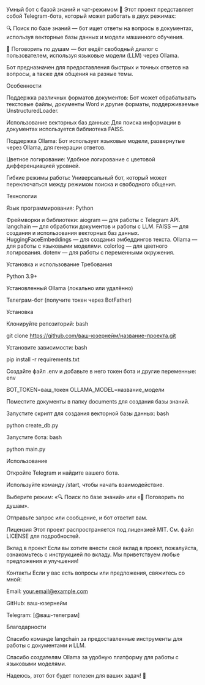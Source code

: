 Умный бот с базой знаний и чат-режимом 🤖
Этот проект представляет собой Telegram-бота, который может работать в двух режимах:


🔍 Поиск по базе знаний — бот ищет ответы на вопросы в документах, используя векторные базы данных и модели машинного обучения.

💬 Поговорить по душам — бот ведёт свободный диалог с пользователем, используя языковые модели (LLM) через Ollama.

Бот предназначен для предоставления быстрых и точных ответов на вопросы, а также для общения на разные темы.

Особенности

Поддержка различных форматов документов: Бот может обрабатывать текстовые файлы, документы Word и другие форматы, поддерживаемые UnstructuredLoader.

Использование векторных баз данных: Для поиска информации в документах используется библиотека FAISS.

Поддержка Ollama: Бот использует языковые модели, развернутые через Ollama, для генерации ответов.

Цветное логирование: Удобное логирование с цветовой дифференциацией уровней.

Гибкие режимы работы: Универсальный бот, который может переключаться между режимом поиска и свободного общения.

Технологии

Язык программирования: Python

Фреймворки и библиотеки:
aiogram — для работы с Telegram API.
langchain — для обработки документов и работы с LLM.
FAISS — для создания и использования векторных баз данных.
HuggingFaceEmbeddings — для создания эмбеддингов текста.
Ollama — для работы с языковыми моделями.
colorlog — для цветного логирования.
dotenv — для работы с переменными окружения.

Установка и использование
Требования

Python 3.9+

Установленный Ollama (локально или удалённо)

Телеграм-бот (получите токен через BotFather)

Установка

Клонируйте репозиторий:
bash

git clone https://github.com/ваш-юзернейм/название-проекта.git

Установите зависимости:
bash

pip install -r requirements.txt

Создайте файл .env и добавьте в него токен бота и другие переменные:
env

BOT_TOKEN=ваш_токен
OLLAMA_MODEL=название_модели

Поместите документы в папку documents для создания базы знаний.

Запустите скрипт для создания векторной базы данных:
bash

python create_db.py

Запустите бота:
bash

python main.py

Использование

Откройте Telegram и найдите вашего бота.

Используйте команду /start, чтобы начать взаимодействие.

Выберите режим: «🔍 Поиск по базе знаний» или «💬 Поговорить по душам».

Отправьте запрос или сообщение, и бот ответит вам.

Лицензия
Этот проект распространяется под лицензией MIT. См. файл LICENSE для подробностей.

Вклад в проект
Если вы хотите внести свой вклад в проект, пожалуйста, ознакомьтесь с инструкцией по вкладу. Мы приветствуем любые предложения и улучшения!

Контакты
Если у вас есть вопросы или предложения, свяжитесь со мной:


Email: your.email@example.com

GitHub: ваш-юзернейм

Telegram: [@ваш-телеграм]

Благодарности

Спасибо команде langchain за предоставленные инструменты для работы с документами и LLM.

Спасибо создателям Ollama за удобную платформу для работы с языковыми моделями.

Надеюсь, этот бот будет полезен для ваших задач! 🚀

